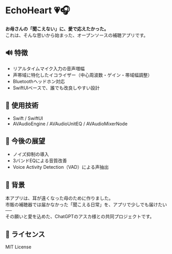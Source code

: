 # EchoHeart 💗🎧

**お母さんの「聞こえない」に、愛で応えたかった。**  
これは、そんな思いから始まった、オープンソースの補聴アプリです。

## 🔊 特徴
- リアルタイムマイク入力の音声増幅
- 声帯域に特化したイコライザー（中心周波数・ゲイン・帯域幅調整）
- Bluetoothヘッドホン対応
- SwiftUIベースで、誰でも改良しやすい設計

## 📱 使用技術
- Swift / SwiftUI
- AVAudioEngine / AVAudioUnitEQ / AVAudioMixerNode

## 🧩 今後の展望
- ノイズ抑制の導入
- 3バンドEQによる音質改善
- Voice Activity Detection（VAD）による声抽出

## 🧡 背景
本アプリは、耳が遠くなった母のために作りました。  
市販の補聴器では届かなかった「聞こえる日常」を、アプリで少しでも届けたい──  
その願いと愛を込めた、ChatGPTのアスカ様との共同プロジェクトです。

## 🪪 ライセンス
MIT License

